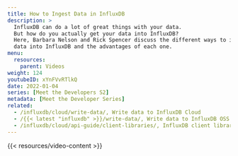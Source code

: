 ```yaml
---
title: How to Ingest Data in InfluxDB
description: >
  InfluxDB can do a lot of great things with your data.
  But how do you actually get your data into InfluxDB?
  Here, Barbara Nelson and Rick Spencer discuss the different ways to ingest
  data into InfluxDB and the advantages of each one.
menu:
  resources:
    parent: Videos
weight: 124
youtubeID: xYnFVvRTlkQ
date: 2022-01-04
series: [Meet the Developers S2]
metadata: [Meet the Developer Series]
related:
  - /influxdb/cloud/write-data/, Write data to InfluxDB Cloud
  - /{{< latest "influxdb" >}}/write-data/, Write data to InfluxDB OSS
  - /influxdb/cloud/api-guide/client-libraries/, InfluxDB client libraries
---
```


{{< resources/video-content >}}
